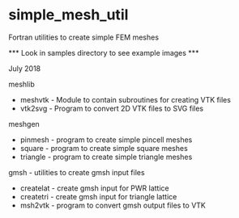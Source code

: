 
# simple_mesh_util

Fortran utilities to create simple FEM meshes

*** Look in samples directory to see example images ***

July 2018

meshlib
* meshvtk - Module to contain subroutines for creating VTK files
* vtk2svg - Program to convert 2D VTK files to SVG files
 
meshgen
* pinmesh  - program to create simple pincell meshes 
* square   - program to create simple square meshes 
* triangle - program to create simple triangle meshes 

gmsh - utilities to create gmsh input files

* createlat - create gmsh input for PWR lattice
* createtri - create gmsh input for triangle lattice
* msh2vtk   - program to convert gmsh output files to VTK
